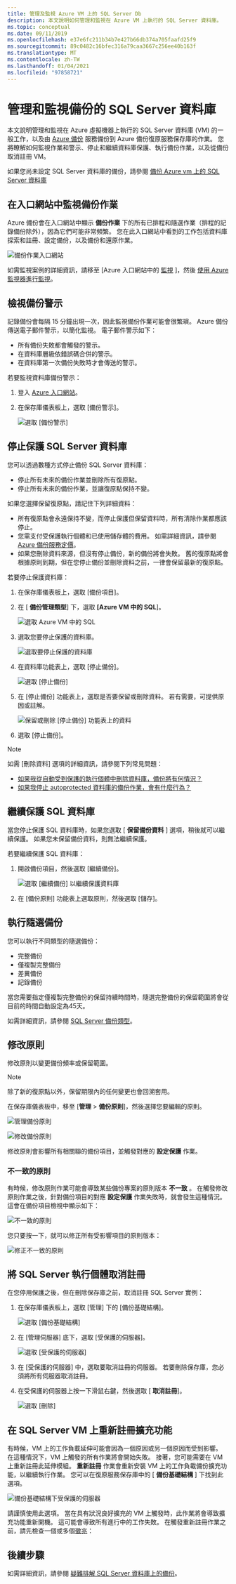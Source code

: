 ```yaml
---
title: 管理及監視 Azure VM 上的 SQL Server Db
description: 本文說明如何管理和監視在 Azure VM 上執行的 SQL Server 資料庫。
ms.topic: conceptual
ms.date: 09/11/2019
ms.openlocfilehash: e37e6fc211b34b7e427b66db374a705faafd25f9
ms.sourcegitcommit: 89c0482c16bfec316a79caa3667c256ee40b163f
ms.translationtype: MT
ms.contentlocale: zh-TW
ms.lasthandoff: 01/04/2021
ms.locfileid: "97858721"
---
```

# <a name="manage-and-monitor-backed-up-sql-server-databases"></a>管理和監視備份的 SQL Server 資料庫

本文說明管理和監視在 Azure 虛擬機器上執行的 SQL Server 資料庫 (VM) 的一般工作，以及由 [Azure 備份](backup-overview.md) 服務備份到 Azure 備份復原服務保存庫的作業。 您將瞭解如何監視作業和警示、停止和繼續資料庫保護、執行備份作業，以及從備份取消註冊 VM。

如果您尚未設定 SQL Server 資料庫的備份，請參閱 [備份 Azure vm 上的 SQL Server 資料庫](backup-azure-sql-database.md)

## <a name="monitor-backup-jobs-in-the-portal"></a>在入口網站中監視備份作業

Azure 備份會在入口網站中顯示 **備份作業** 下的所有已排程和隨選作業（排程的記錄備份除外），因為它們可能非常頻繁。 您在此入口網站中看到的工作包括資料庫探索和註冊、設定備份，以及備份和還原作業。

![備份作業入口網站](./media/backup-azure-sql-database/sql-backup-jobs-list.png)

如需監視案例的詳細資訊，請移至 [Azure 入口網站中的 [監視](backup-azure-monitoring-built-in-monitor.md) ]，然後 [使用 Azure 監視器進行監視](backup-azure-monitoring-use-azuremonitor.md)。  

## <a name="view-backup-alerts"></a>檢視備份警示

記錄備份會每隔 15 分鐘出現一次，因此監視備份作業可能會很繁瑣。 Azure 備份傳送電子郵件警示，以簡化監視。 電子郵件警示如下：

- 所有備份失敗都會觸發的警示。
- 在資料庫層級依錯誤碼合併的警示。
- 在資料庫第一次備份失敗時才會傳送的警示。

若要監視資料庫備份警示：

1. 登入 [Azure 入口網站](https://portal.azure.com)。

2. 在保存庫儀表板上，選取 [備份警示]。

   ![選取 [備份警示]](./media/backup-azure-sql-database/sql-backup-alerts-list.png)

## <a name="stop-protection-for-a-sql-server-database"></a>停止保護 SQL Server 資料庫

您可以透過數種方式停止備份 SQL Server 資料庫：

- 停止所有未來的備份作業並刪除所有復原點。
- 停止所有未來的備份作業，並讓復原點保持不變。

如果您選擇保留復原點，請記住下列詳細資料：

- 所有復原點會永遠保持不變，而停止保護但保留資料時，所有清除作業都應該停止。
- 您需支付受保護執行個體和已使用儲存體的費用。 如需詳細資訊，請參閱 [Azure 備份服務定價](https://azure.microsoft.com/pricing/details/backup/)。
- 如果您刪除資料來源，但沒有停止備份，新的備份將會失敗。 舊的復原點將會根據原則到期，但在您停止備份並刪除資料之前，一律會保留最新的復原點。

若要停止保護資料庫：

1. 在保存庫儀表板上，選取 [備份項目]。

2. 在 [ **備份管理類型**] 下，選取 **[Azure VM 中的 SQL**]。

    ![選取 Azure VM 中的 SQL](./media/backup-azure-sql-database/sql-restore-backup-items.png)

3. 選取您要停止保護的資料庫。

    ![選取要停止保護的資料庫](./media/backup-azure-sql-database/sql-restore-sql-in-vm.png)

4. 在資料庫功能表上，選取 [停止備份]。

    ![選取 [停止備份]](./media/backup-azure-sql-database/stop-db-button.png)

5. 在 [停止備份] 功能表上，選取是否要保留或刪除資料。 若有需要，可提供原因或註解。

    ![保留或刪除 [停止備份] 功能表上的資料](./media/backup-azure-sql-database/stop-backup-button.png)

6. 選取 [停止備份]。

> [!NOTE]
>
>如需 [刪除資料] 選項的詳細資訊，請參閱下列常見問題：
>
>- [如果我從自動受到保護的執行個體中刪除資料庫，備份將有何情況？](faq-backup-sql-server.md#if-i-delete-a-database-from-an-autoprotected-instance-what-will-happen-to-the-backups)
>- [如果我停止 autoprotected 資料庫的備份作業，會有什麼行為？](faq-backup-sql-server.md#if-i-change-the-name-of-the-database-after-it-has-been-protected-what-will-be-the-behavior)
>
>

## <a name="resume-protection-for-a-sql-database"></a>繼續保護 SQL 資料庫

當您停止保護 SQL 資料庫時，如果您選取 [ **保留備份資料** ] 選項，稍後就可以繼續保護。 如果您未保留備份資料，則無法繼續保護。

若要繼續保護 SQL 資料庫：

1. 開啟備份項目，然後選取 [繼續備份]。

    ![選取 [繼續備份] 以繼續保護資料庫](./media/backup-azure-sql-database/resume-backup-button.png)

2. 在 [備份原則] 功能表上選取原則，然後選取 [儲存]。

## <a name="run-an-on-demand-backup"></a>執行隨選備份

您可以執行不同類型的隨選備份：

- 完整備份
- 僅複製完整備份
- 差異備份
- 記錄備份

當您需要指定僅複製完整備份的保留持續時間時，隨選完整備份的保留範圍將會從目前的時間自動設定為45天。

如需詳細資訊，請參閱 [SQL Server 備份類型](backup-architecture.md#sql-server-backup-types)。

## <a name="modify-policy"></a>修改原則

修改原則以變更備份頻率或保留範圍。

> [!NOTE]
> 除了新的復原點以外，保留期限內的任何變更也會回溯套用。

在保存庫儀表板中，移至 [**管理**  >  **備份原則**]，然後選擇您要編輯的原則。

  ![管理備份原則](./media/backup-azure-sql-database/modify-backup-policy.png)

  ![修改備份原則](./media/backup-azure-sql-database/modify-backup-policy-impact.png)

修改原則會影響所有相關聯的備份項目，並觸發對應的 **設定保護** 作業。

### <a name="inconsistent-policy"></a>不一致的原則

有時候，修改原則作業可能會導致某些備份專案的原則版本 **不一致** 。 在觸發修改原則作業之後，針對備份項目的對應 **設定保護** 作業失敗時，就會發生這種情況。 這會在備份項目檢視中顯示如下：

  ![不一致的原則](./media/backup-azure-sql-database/inconsistent-policy.png)

您只要按一下，就可以修正所有受影響項目的原則版本：

  ![修正不一致的原則](./media/backup-azure-sql-database/fix-inconsistent-policy.png)

## <a name="unregister-a-sql-server-instance"></a>將 SQL Server 執行個體取消註冊

在您停用保護之後，但在刪除保存庫之前，取消註冊 SQL Server 實例：

1. 在保存庫儀表板上，選取 [管理] 下的 [備份基礎結構]。  

   ![選取 [備份基礎結構]](./media/backup-azure-sql-database/backup-infrastructure-button.png)

2. 在 [管理伺服器] 底下，選取 [受保護的伺服器]。

   ![選取 [受保護的伺服器]](./media/backup-azure-sql-database/protected-servers.png)

3. 在 [受保護的伺服器] 中，選取要取消註冊的伺服器。 若要刪除保存庫，您必須將所有伺服器取消註冊。

4. 在受保護的伺服器上按一下滑鼠右鍵，然後選取 [ **取消註冊**]。

   ![選取 [刪除]](./media/backup-azure-sql-database/delete-protected-server.jpg)

## <a name="re-register-extension-on-the-sql-server-vm"></a>在 SQL Server VM 上重新註冊擴充功能

有時候，VM 上的工作負載延伸可能會因為一個原因或另一個原因而受到影響。 在這種情況下，VM 上觸發的所有作業將會開始失敗。 接著，您可能需要在 VM 上重新註冊此延伸模組。 **重新註冊** 作業會重新安裝 VM 上的工作負載備份擴充功能，以繼續執行作業。 您可以在復原服務保存庫中的 [ **備份基礎結構** ] 下找到此選項。

![備份基礎結構下受保護的伺服器](./media/backup-azure-sql-database/protected-servers-backup-infrastructure.png)

請謹慎使用此選項。 當在具有狀況良好擴充的 VM 上觸發時，此作業將會導致擴充功能重新開機。 這可能會導致所有進行中的工作失敗。 在觸發重新註冊作業之前，請先檢查一個或多個[徵兆](backup-sql-server-azure-troubleshoot.md#re-registration-failures)：

## <a name="next-steps"></a>後續步驟

如需詳細資訊，請參閱 [疑難排解 SQL Server 資料庫上的備份](backup-sql-server-azure-troubleshoot.md)。
